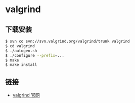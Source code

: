 # valgrind

## 下载安装

```bash
$ svn co svn://svn.valgrind.org/valgrind/trunk valgrind
$ cd valgrind
$ ./autogen.sh
$ ./configure --prefix=...
$ make
$ make install
```

## 链接

- [valgrind 官网](http://valgrind.org/)